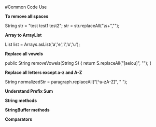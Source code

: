 #Common Code Use

**To remove all spaces**

String str = "test test1     test2";
str = str.replaceAll("\\s+","");

**Array to ArrayList**

List<Character> list = Arrays.asList('a','e','i','o','u');

**Replace all vowels**

public String removeVowels(String S) {
    return S.replaceAll("[aeiou]", "");
}

**Replace all letters except a-z and A-Z**

String normalizedStr = paragraph.replaceAll("[^a-zA-Z]", " ");

**Understand Prefix Sum**

**String methods**


**StringBuffer methods**


**Comparators**